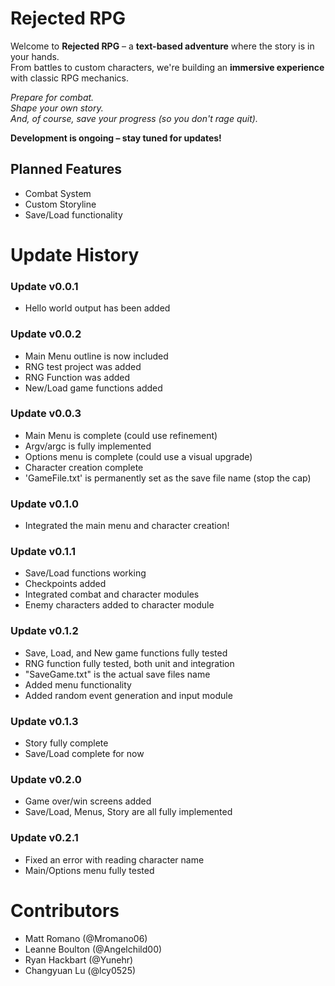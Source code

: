 # Rejected RPG

Welcome to **Rejected RPG** – a **text-based adventure** where the story is in your hands.  
From battles to custom characters, we're building an **immersive experience** with classic RPG mechanics.  

*Prepare for combat.*  
*Shape your own story.*  
*And, of course, save your progress (so you don't rage quit).*  

**Development is ongoing – stay tuned for updates!**

## Planned Features
- Combat System
- Custom Storyline
- Save/Load functionality


# Update History

### Update v0.0.1
- Hello world output has been added

### Update v0.0.2 
- Main Menu outline is now included
- RNG test project was added
- RNG Function was added
- New/Load game functions added

### Update v0.0.3
- Main Menu is complete (could use refinement)
- Argv/argc is fully implemented
- Options menu is complete (could use a visual upgrade)
- Character creation complete
- 'GameFile.txt'  is permanently set as the save file name (stop the cap)

### Update v0.1.0
- Integrated the main menu and character creation!

### Update v0.1.1
- Save/Load functions working
- Checkpoints added
- Integrated combat and character modules
- Enemy characters added to character module

### Update v0.1.2
- Save, Load, and New game functions fully tested
- RNG function fully tested, both unit and integration
- "SaveGame.txt" is the actual save files name
- Added menu functionality
- Added random event generation and input module

### Update v0.1.3
- Story fully complete
- Save/Load complete for now

### Update v0.2.0
- Game over/win screens added
- Save/Load, Menus, Story are all fully implemented

### Update v0.2.1
- Fixed an error with reading character name
- Main/Options menu fully tested

# Contributors 
- Matt Romano (@Mromano06)
- Leanne Boulton (@Angelchild00)
- Ryan Hackbart (@Yunehr)
- Changyuan Lu (@lcy0525)
 
